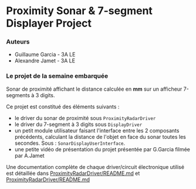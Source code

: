 # Proximity Sonar & 7-segment Displayer Project

### Auteurs

- Guillaume Garcia - 3A LE
- Alexandre Jamet - 3A LE

### Le projet de la semaine embarquée

Sonar de proximité affichant le distance calculée en **mm** sur un afficheur 7-segments à 3 digits.

Ce projet est constitué des éléments suivants :
- le driver du sonar de proximité sous `ProximityRadarDriver`
- le driver du 7-segment à 3 digits sous `DisplayDriver`
- un petit module utilisateur faisant l'interface entre les 2 composants précédents, calculant la distance de l'objet en face du sonar toutes les secondes. Sous : `SonarDisplayUserInterface`.
- une petite vidéo de présentation du projet présentée par G.Garcia filmée par A.Jamet

Une documentation complète de chaque driver/circuit électronique utilisé est détaillée dans [ProximityRadarDriver/README.md](ProximityRadarDriver/README.md) et [ProximityRadarDriver/README.md](DisplayDriver/README.md)
